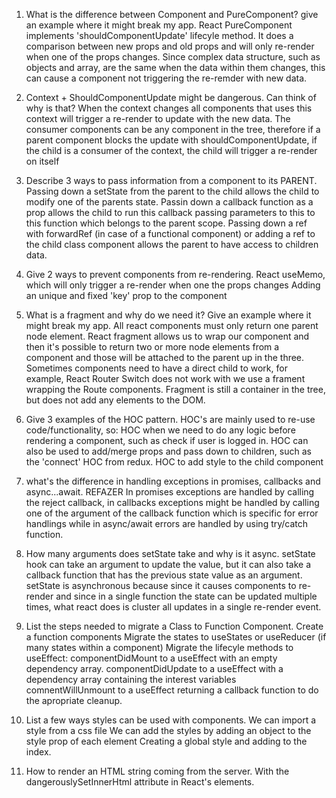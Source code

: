 1. What is the difference between Component and PureComponent? give an example where it might break my app.
  React PureComponent implements 'shouldComponentUpdate' lifecyle method. It does a comparison between new props and old props and will only
    re-render when one of the props changes.
  Since complex data structure, such as objects and array, are the same when the data within them changes, this can cause a component not triggering the re-remder with new data.

2. Context + ShouldComponentUpdate might be dangerous. Can think of why is that?
  When the context changes all components that uses this context will trigger a re-render to update with the new data. The consumer components can be any component in the tree, therefore if a parent component blocks the update with shouldComponentUpdate, if the child is a consumer of the context, the child will trigger a re-render on itself

3. Describe 3 ways to pass information from a component to its PARENT.
  Passing down a setState from the parent to the child allows the child to modify one of the parents state.
  Passin down a callback function as a prop allows the child to run this callback passing parameters to this to this function which belongs to the parent scope.
  Passing down a ref with forwardRef (in case of a functional component) or adding a ref to the child class component allows the parent to have access to children data.

4. Give 2 ways to prevent components from re-rendering.
  React useMemo, which will only trigger a re-render when one the props changes
  Adding an unique and fixed 'key' prop to the component

5. What is a fragment and why do we need it? Give an example where it might break my app.
  All react components must only return one parent node element. React fragment allows us to wrap our component and then it's possible to return two or more node elements from a component and those will be attached to the parent up in the three.
  Sometimes components need to have a direct child to work, for example, React Router Switch does not work with we use a frament wrapping the Route components. Fragment is still a container in the tree, but does not add any elements to the DOM.

6. Give 3 examples of the HOC pattern.
  HOC's are mainly used to re-use code/functionality, so:
    HOC when we need to do any logic before rendering a component, such as check if user is logged in.
    HOC can also be used to add/merge props and pass down to children, such as the 'connect' HOC from redux.
    HOC to add style to the child component

7. what's the difference in handling exceptions in promises, callbacks and async...await.  REFAZER
  In promises exceptions are handled by calling the reject callback, in callbacks exceptions might be handled by calling one of the argument of the callback function which is specific for error handlings while in async/await errors are handled by using try/catch function.

8. How many arguments does setState take and why is it async.
setState hook can take an argument to update the value, but it can also take a callback function that has the previous state value as an argument.
  setState is asynchronous because since it causes components to re-render and since in a single function the state can be updated multiple times, what react does is cluster all updates in a single re-render event.  

9. List the steps needed to migrate a Class to Function Component.
    Create a function components
    Migrate the states to useStates or useReducer (if many states within a component)
    Migrate the lifecyle methods to useEffect:
      componentDidMount to a useEffect with an empty dependency array.
      componentDidUpdate to a useEffect with a dependency array containing the interest variables
      comnentWillUnmount to a useEffect returning a callback function to do the apropriate cleanup.

10. List a few ways styles can be used with components.
    We can import a style from a css file
    We can add the styles by adding an object to the style prop of each element
    Creating a global style and adding to the index.

11. How to render an HTML string coming from the server.
  With the dangerouslySetInnerHtml attribute in React's elements.
